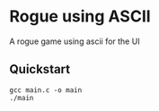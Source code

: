 # Rogue using ASCII

A rogue game using ascii for the UI

## Quickstart

```
gcc main.c -o main
./main
```
